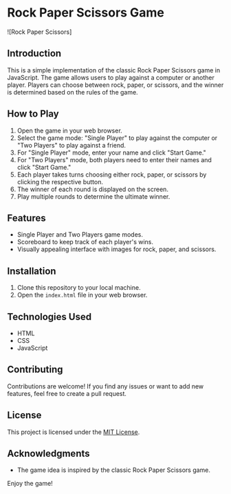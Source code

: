 # Rock Paper Scissors Game

![Rock Paper Scissors]

## Introduction

This is a simple implementation of the classic Rock Paper Scissors game in JavaScript. The game allows users to play against a computer or another player. Players can choose between rock, paper, or scissors, and the winner is determined based on the rules of the game.

## How to Play

1. Open the game in your web browser.
2. Select the game mode: "Single Player" to play against the computer or "Two Players" to play against a friend.
3. For "Single Player" mode, enter your name and click "Start Game."
4. For "Two Players" mode, both players need to enter their names and click "Start Game."
5. Each player takes turns choosing either rock, paper, or scissors by clicking the respective button.
6. The winner of each round is displayed on the screen.
7. Play multiple rounds to determine the ultimate winner.

## Features

- Single Player and Two Players game modes.
- Scoreboard to keep track of each player's wins.
- Visually appealing interface with images for rock, paper, and scissors.

## Installation

1. Clone this repository to your local machine.
2. Open the `index.html` file in your web browser.

## Technologies Used

- HTML
- CSS
- JavaScript

## Contributing

Contributions are welcome! If you find any issues or want to add new features, feel free to create a pull request.

## License

This project is licensed under the [MIT License](LICENSE).

## Acknowledgments

- The game idea is inspired by the classic Rock Paper Scissors game.





Enjoy the game!
